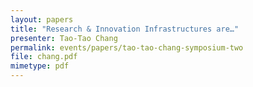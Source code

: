 ```yaml
---
layout: papers
title: "Research & Innovation Infrastructures are…"
presenter: Tao-Tao Chang
permalink: events/papers/tao-tao-chang-symposium-two
file: chang.pdf
mimetype: pdf
---
```

